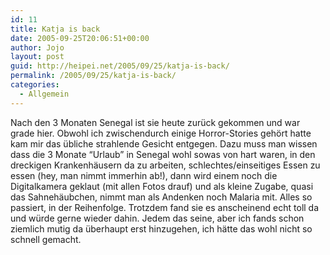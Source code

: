 ```yaml
---
id: 11
title: Katja is back
date: 2005-09-25T20:06:51+00:00
author: Jojo
layout: post
guid: http://heipei.net/2005/09/25/katja-is-back/
permalink: /2005/09/25/katja-is-back/
categories:
  - Allgemein
---
```

Nach den 3 Monaten Senegal ist sie heute zurück gekommen und war grade hier. Obwohl ich zwischendurch einige Horror-Stories gehört hatte kam mir das übliche strahlende Gesicht entgegen. Dazu muss man wissen dass die 3 Monate &#8220;Urlaub&#8221; in Senegal wohl sowas von hart waren, in den dreckigen Krankenhäusern da zu arbeiten, schlechtes/einseitiges Essen zu essen (hey, man nimmt immerhin ab!), dann wird einem noch die Digitalkamera geklaut (mit allen Fotos drauf) und als kleine Zugabe, quasi das Sahnehäubchen, nimmt man als Andenken noch Malaria mit. Alles so passiert, in der Reihenfolge. Trotzdem fand sie es anscheinend echt toll da und würde gerne wieder dahin. Jedem das seine, aber ich fands schon ziemlich mutig da überhaupt erst hinzugehen, ich hätte das wohl nicht so schnell gemacht.